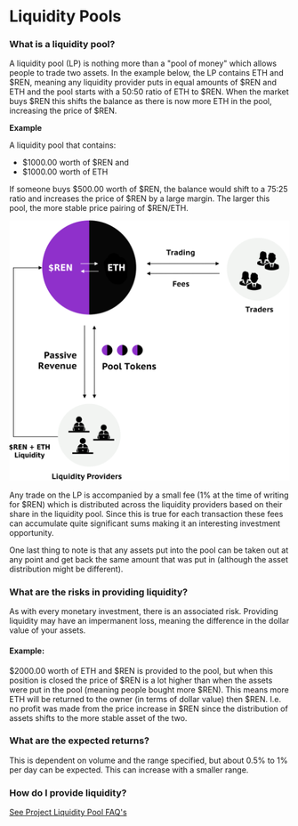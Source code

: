 # Liquidity Pools

### What is a liquidity pool?

A liquidity pool (LP) is nothing more than a "pool of money" which allows people to trade two assets. In the example below, the LP contains ETH and $REN, meaning any liquidity provider puts in equal amounts of $REN and ETH and the pool starts with a 50:50 ratio of ETH to $REN. When the market buys $REN this shifts the balance as there is now more ETH in the pool, increasing the price of $REN.

**Example**

A liquidity pool that contains:

* $1000.00 worth of $REN and
* $1000.00 worth of ETH

If someone buys $500.00 worth of $REN, the balance would shift to a 75:25 ratio and increases the price of $REN by a large margin. The larger this pool, the more stable price pairing of $REN/ETH.

![Liquidity pool](<../.gitbook/assets/image (1).png>)

Any trade on the LP is accompanied by a small fee (1% at the time of writing for $REN) which is distributed across the liquidity providers based on their share in the liquidity pool. Since this is true for each transaction these fees can accumulate quite significant sums making it an interesting investment opportunity.

One last thing to note is that any assets put into the pool can be taken out at any point and get back the same amount that was put in (although the asset distribution might be different).

### What are the risks in providing liquidity?

As with every monetary investment, there is an associated risk. Providing liquidity may have an impermanent loss, meaning the difference in the dollar value of your assets.

#### Example:

$2000.00 worth of ETH and $REN is provided to the pool, but when this position is closed the price of $REN is a lot higher than when the assets were put in the pool (meaning people bought more $REN). This means more ETH will be returned to the owner (in terms of dollar value) then $REN. I.e. no profit was made from the price increase in $REN since the distribution of assets shifts to the more stable asset of the two.

### What are the expected returns?

This is dependent on volume and the range specified, but about 0.5% to 1% per day can be expected. This can increase with a smaller range.

### How do I provide liquidity?

[See Project Liquidity Pool FAQ's](project-liquidity-pool-faqs.md#how-do-i-provide-liquidity)

